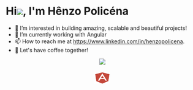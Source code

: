 <h1 align="left">Hi<img src="https://raw.githubusercontent.com/kaueMarques/kaueMarques/master/hi.gif" height="30px">, I'm Hênzo Policéna</h1>

- 👀 I’m interested in building amazing, scalable and beautiful projects!
- 🌱 I’m currently working with Angular
- 📫 How to reach me at https://www.linkedin.com/in/henzopolicena.
- 💬 Let's have coffee together!

<div align="center">
<img src="https://streak-stats.demolab.com?user=henzopolicena&theme=highcontrast&border_radius=8"/>
</div>

<div align="center" style="display: inline_block"><br>
  <img align="center" height="30" width="40" src="https://raw.githubusercontent.com/devicons/devicon/master/icons/angularjs/angularjs-plain.svg">
<!--   <img align="center" height="30" width="40" src="https://raw.githubusercontent.com/devicons/devicon/master/icons/ionic/ionic-original.svg"> -->
<!--   <img align="center" height="30" width="40" src="https://raw.githubusercontent.com/devicons/devicon/master/icons/typescript/typescript-plain.svg">
  <img align="center" height="30" width="40" src="https://raw.githubusercontent.com/devicons/devicon/master/icons/graphql/graphql-plain.svg">
  <img align="center" height="30" width="40" src="https://raw.githubusercontent.com/devicons/devicon/master/icons/nestjs/nestjs-plain.svg"> -->
</div>
